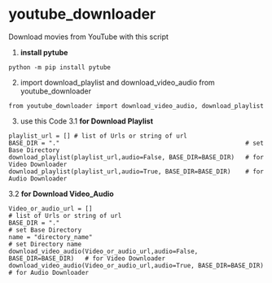 # youtube_downloader
Download movies from YouTube with this script


1. **install pytube**
```
python -m pip install pytube
```
2. import download_playlist and  download_video_audio from youtube_downloader
```
from youtube_downloader import download_video_audio, download_playlist
```
3. use this Code 
3.1 **for Download Playlist**
```
playlist_url = [] # list of Urls or string of url
BASE_DIR = "."                                                   # set Base Directory
download_playlist(playlist_url,audio=False, BASE_DIR=BASE_DIR)   # for Video Downloader
download_playlist(playlist_url,audio=True, BASE_DIR=BASE_DIR)    # for Audio Downloader
```
3.2 **for Download Video_Audio**

```
Video_or_audio_url = []                                                   # list of Urls or string of url
BASE_DIR = "."                                                            # set Base Directory
name = "directory_name"                                                   # set Directory name
download_video_audio(Video_or_audio_url,audio=False, BASE_DIR=BASE_DIR)   # for Video Downloader
download_video_audio(Video_or_audio_url,audio=True, BASE_DIR=BASE_DIR)    # for Audio Downloader
```


